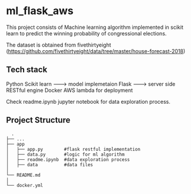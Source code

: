 # ml_flask_aws
This project consists of Machine learning algorithm implemented in scikit learn to predict the winning probability of congressional elections.

The dataset is obtained from fivethirtyeight (https://github.com/fivethirtyeight/data/tree/master/house-forecast-2018)

## Tech stack 
Python Scikit learn ---> model implemetaion
Flask ---> server side RESTful engine
Docker 
AWS lambda for deployment

Check readme.ipynb jupyter notebook for data exploration process.

## Project Structure
  
      .
    ├── ...
    ├── app                     
    │   ├── app.py        #flask restful implementation
    │   ├── data.py       #logic for ml algorithm
    │   ├── readme.ipynb  #data exploration process
    │   ├── data          #data files
    │   
    └── README.md
    │   
    └── docker.yml
  
